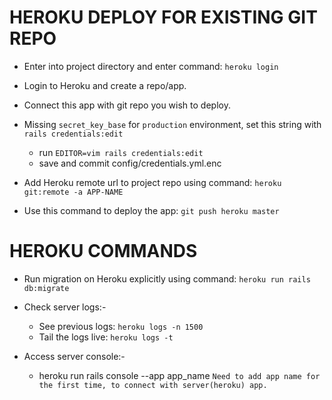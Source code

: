 # HEROKU DEPLOY FOR EXISTING GIT REPO

* Enter into project directory and enter command:
    `heroku login`

* Login to Heroku and create a repo/app.

* Connect this app with git repo you wish to deploy.

* Missing `secret_key_base` for `production` environment, set this string with `rails credentials:edit`
    *   run `EDITOR=vim rails credentials:edit`
    *   save and commit config/credentials.yml.enc

* Add Heroku remote url to project repo using command:
    `heroku git:remote -a APP-NAME`

* Use this command to deploy the app:
    `git push heroku master`


# HEROKU COMMANDS

* Run migration on Heroku explicitly using command:
    `heroku run rails db:migrate`

* Check server logs:-
    * See previous logs: `heroku logs -n 1500`
    * Tail the logs live: `heroku logs -t`

* Access server console:-
    * heroku run rails console --app app_name `Need to add app name for the first time, to connect with server(heroku) app.`
